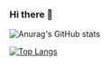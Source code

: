 ### Hi there 👋


![Anurag's GitHub stats](https://github-readme-stats.vercel.app/api?username=AmandaOliveira0212&&bg_color=deg,red,purple,pink&show_icons=true)

[![Top Langs](https://github-readme-stats.vercel.app/api/top-langs/?username=AmandaOliveira0212)](https://github.com/AmandaOliveira0212/github-readme-stats)
<!--
**AmandaOliveira0212/AmandaOliveira0212** is a ✨ _special_ ✨ repository because its `README.md` (this file) appears on your GitHub profile.

Here are some ideas to get you started:

- 🔭 I’m currently working on ...
- 🌱 I’m currently learning ...
- 👯 I’m looking to collaborate on ...
- 🤔 I’m looking for help with ...
- 💬 Ask me about ...
- 📫 How to reach me: ...
- 😄 Pronouns: ...
- ⚡ Fun fact: ...
-->
